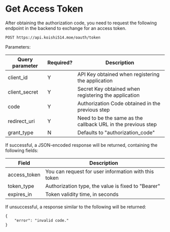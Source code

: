 # Get Access Token

After obtaining the authorization code, you need to request the following endpoint in the backend to exchange for an access token.

`POST https://api.koishi514.moe/oauth/token`

Parameters:

| Query parameter | Required? | Description |
| --------------- | --------- | ----------- |
| client\_id | Y | API Key obtained when registering the application |
| client\_secret | Y | Secret Key obtained when registering the application |
| code | Y | Authorization Code obtained in the previous step |
| redirect\_uri | Y | Need to be the same as the callback URL in the previous step |
| grant\_type | N | Defaults to "authorization\_code" |

If successful, a JSON-encoded response will be returned, containing the following fields:

| Field | Description |
| ----- | ----------- |
| access\_token | You can request for user information with this token |
| token\_type | Authorization type, the value is fixed to "Bearer" |
| expires\_in | Token validity time, in seconds |

If unsuccessful, a response similar to the following will be returned:

```
{
    "error": "invalid code."
}
```
